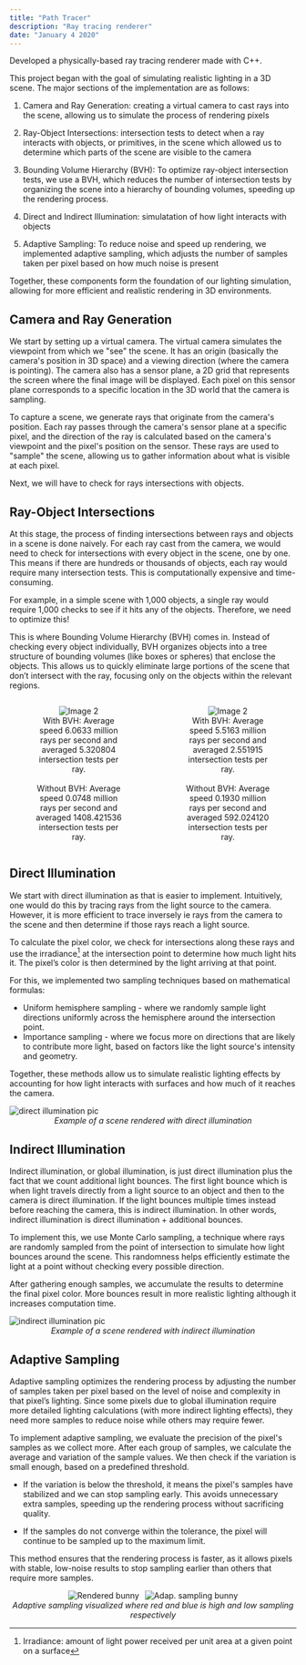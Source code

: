 ```yaml
---
title: "Path Tracer"
description: "Ray tracing renderer"
date: "January 4 2020"
---
```


<!-- ![Path Tracer]() -->

Developed a physically-based ray tracing renderer made with C++.

This project began with the goal of simulating realistic lighting in a 3D scene. The major sections of the implementation are as follows:

1) Camera and Ray Generation: creating a virtual camera to cast rays into the scene, allowing us to simulate the process of rendering pixels

2) Ray-Object Intersections: intersection tests to detect when a ray interacts with objects, or primitives, in the scene which allowed us to determine which parts of the scene are visible to the camera

3) Bounding Volume Hierarchy (BVH): To optimize ray-object intersection tests, we use a BVH, which reduces the number of intersection tests by organizing the scene into a hierarchy of bounding volumes, speeding up the rendering process.

4) Direct and Indirect Illumination: simulatation of how light interacts with objects

5) Adaptive Sampling: To reduce noise and speed up rendering, we implemented adaptive sampling, which adjusts the number of samples taken per pixel based on how much noise is present

Together, these components form the foundation of our lighting simulation, allowing for more efficient and realistic rendering in 3D environments.

## Camera and Ray Generation

We start by setting up a virtual camera. The virtual camera simulates the viewpoint from which we "see" the scene. It has an origin (basically the camera's position in 3D space) and a viewing direction (where the camera is pointing). The camera also has a sensor plane, a 2D grid that represents the screen where the final image will be displayed. Each pixel on this sensor plane corresponds to a specific location in the 3D world that the camera is sampling.

To capture a scene, we generate rays that originate from the camera's position. Each ray passes through the camera's sensor plane at a specific pixel, and the direction of the ray is calculated based on the camera's viewpoint and the pixel's position on the sensor. These rays are used to "sample" the scene, allowing us to gather information about what is visible at each pixel.

Next, we will have to check for rays intersections with objects.

## Ray-Object Intersections

At this stage, the process of finding intersections between rays and objects in a scene is done naively. For each ray cast from the camera, we would need to check for intersections with every object in the scene, one by one. This means if there are hundreds or thousands of objects, each ray would require many intersection tests. This is computationally expensive and time-consuming.

For example, in a simple scene with 1,000 objects, a single ray would require 1,000 checks to see if it hits any of the objects. Therefore, we need to optimize this!

This is where Bounding Volume Hierarchy (BVH) comes in. Instead of checking every object individually, BVH organizes objects into a tree structure of bounding volumes (like boxes or spheres) that enclose the objects. This allows us to quickly eliminate large portions of the scene that don’t intersect with the ray, focusing only on the objects within the relevant regions.

<div style="display: flex; justify-content: center; gap: 20px;">
  <figure style="text-align: center;">
    <img src="/imgs/path-tracer/cow.png" alt="Image 2" style="max-width: 100%; height: auto;">
    <figcaption style="font-size: 14px;">
      With BVH: Average speed 6.0633 million rays per second and averaged 5.320804 intersection tests per ray.
      <br><br>
      Without BVH: Average speed 0.0748 million rays per second and averaged 1408.421536 intersection tests per ray.
    </figcaption>
  </figure>

  <figure style="text-align: center;">
    <img src="/imgs/path-tracer/banana.png" alt="Image 2" style="max-width: 100%; height: auto;">
    <figcaption style="font-size: 14px;">
      With BVH: Average speed 5.5163 million rays per second and averaged 2.551915 intersection tests per ray.
      <br><br>
      Without BVH: Average speed 0.1930 million rays per second and averaged 592.024120 intersection tests per ray.
    </figcaption>
  </figure>
</div>


## Direct Illumination

We start with direct illumination as that is easier to implement. Intuitively, one would do this by tracing rays from the light source to the camera. However, it is more efficient to trace inversely ie rays from the camera to the scene and then determine if those rays reach a light source.

To calculate the pixel color, we check for intersections along these rays and use the irradiance[^1] at the intersection point to determine how much light hits it. The pixel’s color is then determined by the light arriving at that point.

For this, we implemented two sampling techniques based on mathematical formulas:
- Uniform hemisphere sampling - where we randomly sample light directions uniformly across the hemisphere around the intersection point.
- Importance sampling - where we focus more on directions that are likely to contribute more light, based on factors like the light source's intensity and geometry.

Together, these methods allow us to simulate realistic lighting effects by accounting for how light interacts with surfaces and how much of it reaches the camera.

<p>
  <img src="/imgs/path-tracer/spheres_direct.png" alt="direct illumination pic">
  <em style="display: block; text-align: center; font-size: 14px;">Example of a scene rendered with direct illumination</em>
</p>

## Indirect Illumination

Indirect illumination, or global illumination, is just direct illumination plus the fact that we count additional light bounces. The first light bounce which is when light travels directly from a light source to an object and then to the camera is direct illumination. If the light bounces multiple times instead before reaching the camera, this is indirect illumination. In other words, indirect illumination is direct illumination + additional bounces.

To implement this, we use Monte Carlo sampling, a technique where rays are randomly sampled from the point of intersection to simulate how light bounces around the scene. This randomness helps efficiently estimate the light at a point without checking every possible direction.

After gathering enough samples, we accumulate the results to determine the final pixel color. More bounces result in more realistic lighting although it increases computation time.

<p>
  <img src="/imgs/path-tracer/spheres_pixel_1024.png" alt="indirect illumination pic">
  <em style="display: block; text-align: center; font-size: 14px;">Example of a scene rendered with indirect illumination</em>
</p>

## Adaptive Sampling

Adaptive sampling optimizes the rendering process by adjusting the number of samples taken per pixel based on the level of noise and complexity in that pixel’s lighting. Since some pixels due to global illumination require more detailed lighting calculations (with more indirect lighting effects), they need more samples to reduce noise while others may require fewer.

To implement adaptive sampling, we evaluate the precision of the pixel's samples as we collect more. After each group of samples, we calculate the average and variation of the sample values. We then check if the variation is small enough, based on a predefined threshold.

- If the variation is below the threshold, it means the pixel's samples have stabilized and we can stop sampling early. This avoids unnecessary extra samples, speeding up the rendering process without sacrificing quality.

- If the samples do not converge within the tolerance, the pixel will continue to be sampled up to the maximum limit.

This method ensures that the rendering process is faster, as it allows pixels with stable, low-noise results to stop sampling earlier than others that require more samples.

<div style="display: flex; justify-content: center; gap: 10px;">
  <img src="/imgs/path-tracer/bunny_rendered.png" alt="Rendered bunny" style="max-width: 50%; height: auto;">
  <img src="/imgs/path-tracer/bunny_adapt_samp_rate.png" alt="Adap. sampling bunny" style="max-width: 50%; height: auto;">
</div>
<em style="display: block; text-align: center; font-size: 14px;">Adaptive sampling visualized where red and blue is high and low sampling respectively</em>


[^1]: Irradiance: amount of light power received per unit area at a given point on a surface